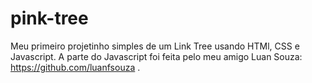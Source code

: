 # pink-tree
 Meu primeiro projetinho simples de um Link Tree usando HTMl, CSS e Javascript. A parte do Javascript foi feita pelo meu amigo Luan Souza: https://github.com/luanfsouza .
